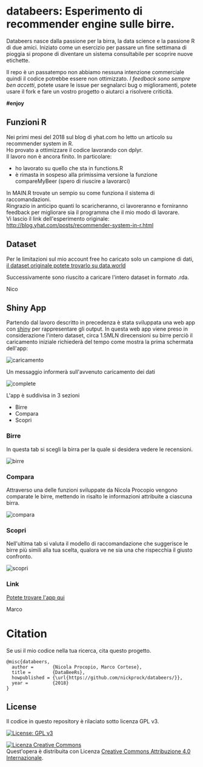 # databeers: Esperimento di recommender engine sulle birre.
Databeers nasce dalla passione per la birra, la data science e la passione R di due amici. Iniziato come un esercizio per passare un fine settimana di pioggia si propone di diventare un sistema consultabile per scoprire nuove etichette.

Il repo è un passatempo non abbiamo nessuna intenzione commerciale quindi il codice potrebbe essere non ottimizzato.
*I feedback sono sempre ben accetti*, potete usare le issue per segnalarci bug o miglioramenti, potete usare il fork e fare un vostro progetto o aiutarci a risolvere criticità.

**#enjoy**

## Funzioni R
Nei primi mesi del 2018 sul blog di yhat.com ho letto un articolo su recommender system in R.  
Ho provato a ottimizzare il codice lavorando con dplyr.  
Il lavoro non è ancora finito. In particolare:  
- ho lavorato su quello che sta in functions.R  
- è rimasta in sospeso alla primissima versione la funzione compareMyBeer (spero di riuscire a lavorarci)  

In MAIN.R trovate un sempio su come funziona il sistema di raccomandazioni.  
Ringrazio in anticipo quanti lo scaricheranno, ci lavoreranno e forniranno feedback per migliorare sia il programma che il mio modo di lavorare.  
Vi lascio il link dell'esperimento originale: http://blog.yhat.com/posts/recommender-system-in-r.html

## Dataset
Per le limitazioni sul mio account free ho caricato solo un campione di dati, [il dataset originale potete trovarlo su data.world](https://data.world/socialmediadata/beeradvocate)

Successivamente sono riuscito a caricare l'intero dataset in formato .rda.

Nico

## Shiny App

Partendo dal lavoro descritto in precedenza è stata sviluppata una web app con [shiny](https://shiny.rstudio.com/) per rappresentare gli output.
In questa web app viene preso in considerazione l'intero dataset, circa 1.5MLN direcensioni su birre perciò il caricamento iniziale richiederà del tempo come mostra la prima schermata dell'app:

![caricamento](https://i.imgur.com/W8ukMjM.jpg)

Un messaggio informerà sull'avvenuto caricamento dei dati

![complete](https://i.imgur.com/Q6XMmb7.jpg)


L'app è suddivisa in 3 sezioni


* Birre 
* Compara
* Scopri

### Birre

In questa tab si scegli la birra per la quale si desidera vedere le recensioni.

![birre](https://i.imgur.com/90kEhYf.jpg)

### Compara

Attraverso una delle funzioni sviluppate da Nicola Procopio vengono comparate le birre, mettendo in risalto le informazioni attribuite a ciascuna birra.

![compara](https://i.imgur.com/CGUXLbN.jpg)

### Scopri

Nell'ultima tab si valuta il modello di raccomandazione che suggerisce le birre più simili alla tua scelta, qualora ve ne sia una che rispecchia il giusto confronto.

![scopri](https://i.imgur.com/QOvMdpi.jpg)

### Link
[Potete trovare l'app qui]()

Marco

# Citation
Se usi il mio codice nella tua ricerca, cita questo progetto.
```
@misc{databeers,
  author =       {Nicola Procopio, Marco Cortese},
  title =        {DataBeeRs},
  howpublished = {\url{https://github.com/nickprock/databeers/}},
  year =         {2018}
}
```

## License
Il codice in questo repository è rilaciato sotto licenza GPL v3.

[![License: GPL v3](https://img.shields.io/badge/License-GPLv3-blue.svg)](https://www.gnu.org/licenses/gpl-3.0)

<a rel="license" href="http://creativecommons.org/licenses/by/4.0/"><img alt="Licenza Creative Commons" style="border-width:0" src="https://i.creativecommons.org/l/by/4.0/88x31.png" /></a><br />Quest'opera è distribuita con Licenza <a rel="license" href="http://creativecommons.org/licenses/by/4.0/">Creative Commons Attribuzione 4.0 Internazionale</a>.
